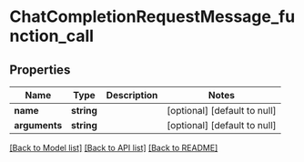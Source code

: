 # ChatCompletionRequestMessage_function_call

## Properties
Name | Type | Description | Notes
------------ | ------------- | ------------- | -------------
**name** | **string** |  | [optional] [default to null]
**arguments** | **string** |  | [optional] [default to null]

[[Back to Model list]](../README.md#documentation-for-models) [[Back to API list]](../README.md#documentation-for-api-endpoints) [[Back to README]](../README.md)


